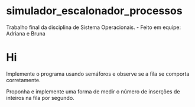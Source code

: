 # simulador_escalonador_processos
Trabalho final da disciplina de Sistema Operacionais. - Feito em equipe: Adriana e Bruna

<h1> Hi</h1>

<p>Implemente o programa usando semáforos e observe se a fila se comporta corretamente.</p>
<p>Proponha e implemente uma forma de medir o número de inserções de inteiros na fila por segundo.</p>
